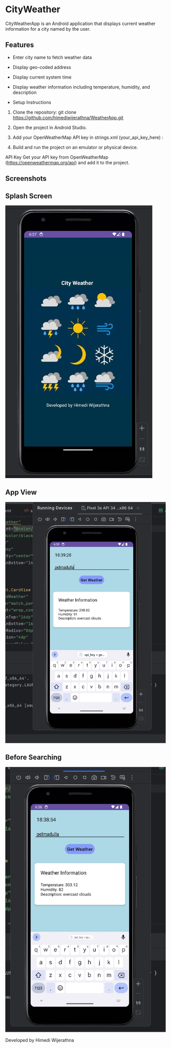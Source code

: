 # CityWeather
CityWeatherApp is an Android application that displays current weather information for a city named by the user.
## Features
- Enter city name to fetch weather data
- Display geo-coded address
- Display current system time
- Display weather information including temperature, humidity, and description

-  Setup Instructions
1. Clone the repository:
    git clone https://github.com/himediwijerathna/WeatherApp.git
2. Open the project in Android Studio.
3. Add your OpenWeatherMap API key in strings.xml (your_api_key_here) :
   
4. Build and run the project on an emulator or physical device.

API Key
Get your API key from OpenWeatherMap (https://openweathermap.org/api) and add it to the project.

## Screenshots
## Splash Screen

![Splash Screen View](https://github.com/himediwijerathna/CityWeather/blob/main/Screenshots/SplashScreen.jpg)

## App View

![App View](https://github.com/himediwijerathna/CityWeather/blob/main/Screenshots/AppView.jpg)

## Before Searching

![Before Searching](https://github.com/himediwijerathna/CityWeather/blob/main/Screenshots/before_searching.jpg)

Developed by Himedi Wijerathna
